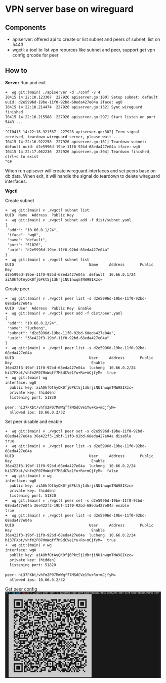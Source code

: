 VPN server base on wireguard
============================

Components
----------
* apiserver: offered api to create or list subnet and peers of subnet, list on 5443
* wgctl: a tool to list vpn reources like subnet and peer, support get vpn config qrcode for peer

How to
------
**Server**
Run and exit
```
➜  wg git:(main) ./apiserver -d ./conf -v 4
I0415 14:22:10.123307  227926 apiserver.go:100] Setup subnet: default uuid: d2e5996d-19be-11f0-92bd-68eda427e04a iface: wg0
I0415 14:22:10.214474  227926 apiserver.go:132] Sync wireguard finished
I0415 14:22:10.215588  227926 apiserver.go:297] Start listen on port 5443 ...
...
^CI0415 14:22:16.921567  227926 apiserver.go:302] Term signal received, teardown wireguard server, please wait ...
I0415 14:22:16.922258  227926 apiserver.go:161] Teardown subnet: default uuid: d2e5996d-19be-11f0-92bd-68eda427e04a iface: wg0
I0415 14:22:17.062236  227926 apiserver.go:304] Teardwon finished, ctrl+c to exist
^C#
```
When run apisever will create wireguard interfaces and set peers base on db data.
When exit, it will handle the signal do teardown to delete wireguard interfaces.

**Wgctl**

Create subnet
```
➜  wg git:(main) ✗ ./wgctl subnet list                      
UUID  Name  Address  Public Key  
➜  wg git:(main) ✗ ./wgctl subnet add -f dist/subnet.yaml
{
 "addr": "10.66.0.1/24",
 "iface": "wg0",
 "name": "default",
 "port": "51820",
 "uuid": "d2e5996d-19be-11f0-92bd-68eda427e04a"
}
➜  wg git:(main) ✗ ./wgctl subnet list                   
UUID                                  Name     Address       Public Key                                    
d2e5996d-19be-11f0-92bd-68eda427e04a  default  10.66.0.1/24  aiA0hfOtAyQK0fj6Pkt5j1dhrjiNU1nwqmTNW98IXzc=
```

Create peer
```
➜  wg git:(main) ✗ ./wgctl peer list -s d2e5996d-19be-11f0-92bd-68eda427e04a                 
UUID  User  Address  Public Key  Enable  
➜  wg git:(main) ✗ ./wgctl peer add -f dist/peer.yaml
{
 "addr": "10.66.0.2/24",
 "name": "lucheng",
 "subnet": "d2e5996d-19be-11f0-92bd-68eda427e04a",
 "uuid": "36e422f3-19bf-11f0-92bd-68eda427e04a"
}
➜  wg git:(main) ✗ ./wgctl peer list -s d2e5996d-19be-11f0-92bd-68eda427e04a
UUID                                  User     Address       Public Key                                    Enable  
36e422f3-19bf-11f0-92bd-68eda427e04a  lucheng  10.66.0.2/24  hi37FXbt/vhfm2P07MmWqff7MSdCVe1Yu+Ro+mCjfyM=  true
➜  wg git:(main) wg  
interface: wg0
  public key: aiA0hfOtAyQK0fj6Pkt5j1dhrjiNU1nwqmTNW98IXzc=
  private key: (hidden)
  listening port: 51820

peer: hi37FXbt/vhfm2P07MmWqff7MSdCVe1Yu+Ro+mCjfyM=
  allowed ips: 10.66.0.2/32
```

Set peer disable and enable
```
➜  wg git:(main) ✗ ./wgctl peer set -s d2e5996d-19be-11f0-92bd-68eda427e04a 36e422f3-19bf-11f0-92bd-68eda427e04a disable
true
➜  wg git:(main) ✗ ./wgctl peer list -s d2e5996d-19be-11f0-92bd-68eda427e04a                                            
UUID                                  User     Address       Public Key                                    Enable  
36e422f3-19bf-11f0-92bd-68eda427e04a  lucheng  10.66.0.2/24  hi37FXbt/vhfm2P07MmWqff7MSdCVe1Yu+Ro+mCjfyM=  false   
➜  wg git:(main) ✗ wg
interface: wg0
  public key: aiA0hfOtAyQK0fj6Pkt5j1dhrjiNU1nwqmTNW98IXzc=
  private key: (hidden)
  listening port: 51820
➜  wg git:(main) ✗ ./wgctl peer set -s d2e5996d-19be-11f0-92bd-68eda427e04a 36e422f3-19bf-11f0-92bd-68eda427e04a enable 
true
➜  wg git:(main) ✗ ./wgctl peer list -s d2e5996d-19be-11f0-92bd-68eda427e04a                                           
UUID                                  User     Address       Public Key                                    Enable  
36e422f3-19bf-11f0-92bd-68eda427e04a  lucheng  10.66.0.2/24  hi37FXbt/vhfm2P07MmWqff7MSdCVe1Yu+Ro+mCjfyM=  true    
➜  wg git:(main) ✗ wg                                                                                                  
interface: wg0
  public key: aiA0hfOtAyQK0fj6Pkt5j1dhrjiNU1nwqmTNW98IXzc=
  private key: (hidden)
  listening port: 51820

peer: hi37FXbt/vhfm2P07MmWqff7MSdCVe1Yu+Ro+mCjfyM=
  allowed ips: 10.66.0.2/32
```

Get peer config
![peer config qrcode](./peerconf.png)

